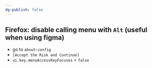 ```yaml
---
dg-publish: false
---
```


## Firefox: disable calling menu with `Alt` (useful when using figma)

- go to `about:config`
- `[Accept the Risk and Continue]`
- `ui.key.menuAccessKeyFocuses` = `false`
